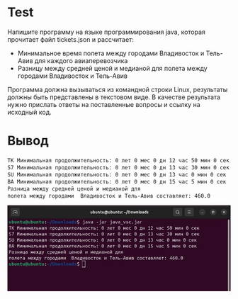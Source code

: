 # Test
Напишите программу на языке программирования java, которая прочитает файл tickets.json и рассчитает:
- Минимальное время полета между городами Владивосток и Тель-Авив для каждого авиаперевозчика
- Разницу между средней ценой  и медианой для полета между городами  Владивосток и Тель-Авив

Программа должна вызываться из командной строки Linux, результаты должны быть представлены в текстовом виде. 
В качестве результата нужно прислать ответы на поставленные вопросы и ссылку на исходный код.

# Вывод
    TK Минимальная продолжительность: 0 лет 0 мес 0 дн 12 час 50 мин 0 сек 
    S7 Минимальная продолжительность: 0 лет 0 мес 0 дн 13 час 30 мин 0 сек
    SU Минимальная продолжительность: 0 лет 0 мес 0 дн 13 час 0 мин 0 сек
    BA Минимальная продолжительность: 0 лет 0 мес 0 дн 15 час 5 мин 0 сек
    Разницa между средней ценой и медианой для
    полета между городами  Владивосток и Тель-Авив составляет: 460.0

![alt text](image.png)
